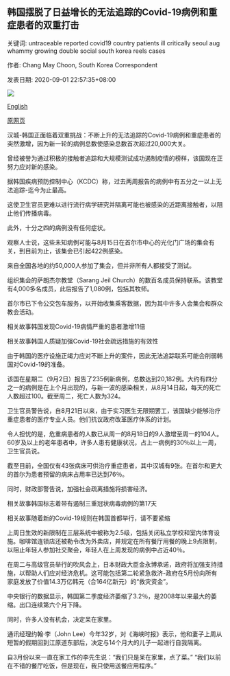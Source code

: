 ## 韩国摆脱了日益增长的无法追踪的Covid-19病例和重症患者的双重打击

关键词: untraceable reported covid19 country patients ill critically seoul aug whammy growing double social south korea reels cases

作者: Chang May Choon, South Korea Correspondent

发表日期: 2020-09-01 22:57:35+08:00

![](https://www.straitstimes.com/sites/default/files/styles/x_large/public/articles/2020/09/01/yq-southkoreacov-01092024.jpg?itok=ApTjNF2Z)

[English](South%20Korea%20reels%20from%20double%20whammy%20of%20growing%20untraceable%20Covid-19%20cases%20and%20critically%20ill%20patients.md)

[原网页](https://www.straitstimes.com/asia/east-asia/south-korea-reels-from-a-double-whammy-growing-untraceable-covid-19-cases-as-well-as)

汉城-韩国正面临着双重挑战：不断上升的无法追踪的Covid-19病例和重症患者的突然激增，因为新一轮的病例总数使感染总数首次超过20,000大关。

曾经被誉为通过积极的接触者追踪和大规模测试成功遏制疫情的榜样，该国现在正努力应对新的感染。

据韩国疾病预防控制中心（KCDC）称，过去两周报告的病例中有五分之一以上无法追踪-迄今为止最高。

这使卫生官员更难以进行流行病学研究并隔离可能也被感染的近距离接触者，以阻止他们传播病毒。

此外，十分之四的病例没有任何症状。

观察人士说，这些未知病例可能与8月15日在首尔市中心的光化门广场的集会有关，到目前为止，该集会已引起422例感染。

来自全国各地的约50,000人参加了集会，但并非所有人都接受了测试。

组织集会的萨朗杰尔教堂（Sarang Jeil Church）的数百名成员保持联系。该教堂有4,000多名成员，此后报告了1,080例，包括其牧师。

首尔市已下令公交包车服务，以开始收集乘客数据，因为其中许多人会集会和群众教会活动。

相关故事韩国发现Covid-19病情严重的患者激增11倍

相关故事韩国人质疑加强Covid-19社会疏远措施的有效性

由于韩国的医疗设施正竭力应对不断上升的案件，因此无法追踪联系可能会削弱韩国对Covid-19的准备。

该国在星期二（9月2日）报告了235例新病例，总数达到20,182例。大约有四分之一的病例是在上个月出现的，与新一波的感染相关，从8月14日起，每天的死亡人数超过100。截至周二，死亡人数为324。

卫生官员警告说，自8月21日以来，由于实习医生无限期罢工，该国缺少能够治疗重症患者的医疗专业人员。他们抗议政府改革医疗体系的计划。

令人担忧的是，危重病患者的人数已从周一的8月18日的9人激增至周一的104人。60岁及以上的老年患者中，许多人患有健康状况，占上一病例的30％以上一周，卫生官员说。

截至目前，全国仅有43张病床可供治疗重症患者，其中汉城有9张。在首尔和更大的首尔为患者预留的病床占用率已达到76％。

同时，财政部警告说，加强社会疏离措施将损害经济。

相关故事韩国标志着带有遏制三重冠状病毒病例的第17天

相关故事随着新的Covid-19规则在韩国首都举行，请不要紧缩

上周日生效的新限制在三层系统中被称为2.5级，包括关闭私立学校和室内体育设施。咖啡馆连锁店还被勒令改为外卖店，并规定在所有餐厅用餐的晚上9点限制，以阻止年轻人参加社交聚会，年轻人在上周发现的病例中占近40％。

在周二与高级官员举行的吹风会上，日本财政大臣金永博承诺，政府将加强支持措施，以帮助人们应对经济危机。这可能包括第二轮紧急救济-政府在5月份向所有家庭发放了价值14.3万亿韩元（合164亿新元）的“救灾资金”。

中央银行的数据显示，韩国第二季度经济萎缩了3.2％，是2008年以来最大的萎缩。出口连续第六个月下降。

同时，许多人没有机会，决定呆在家里。

通讯经理约翰·李（John Lee）今年32岁，对《海峡时报》表示，他和妻子上周从短暂的假期回到江原道东部后，决定与14个月大的儿子一起进行自我隔离。

自3月份以来一直在家工作的李先生说：“我们只是呆在家里，点了菜。” “我们以前在不错的餐厅吃饭，但是现在，我只使用送餐应用程序。”